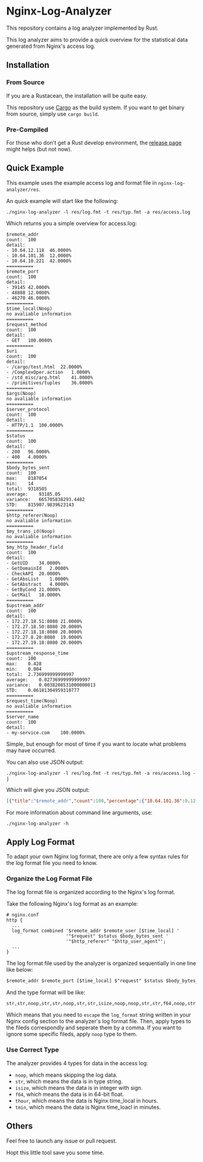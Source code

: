 # Nginx-Log-Analyzer

This repository contains a log analyzer implemented by Rust.

This log analyzer aims to provide a quick overview for the statistical data generated from Nginx's access log.

## Installation

### From Source

If you are a Rustacean, the installation will be quite easy.

This repository use [Cargo](https://doc.rust-lang.org/book/ch01-03-hello-cargo.html) as the build system. If you want to get binary from source, simply use `cargo build`.

### Pre-Compiled

For those who don't get a Rust develop environment, the [release page](https://github.com/BlankZhu/nginx-log-analyzer/releases) might helps (but not now).

## Quick Example

This example uses the example access log and format file in `nginx-log-analyzer/res`.

An quick example will start like the following:

```shell
./nginx-log-analyzer -l res/log.fmt -t res/typ.fmt -a res/access.log
```

Which returns you a simple overview for access.log:

```shell
$remote_addr
count:	100
detail:
- 10.64.12.118	46.0000%
- 10.64.101.36	12.0000%
- 10.64.10.221	42.0000%
==========
$remote_port
count:	100
detail:
- 39145	42.0000%
- 48888	12.0000%
- 46270	46.0000%
==========
$time_local(Noop)
no avaliable information
==========
$request_method
count:	100
detail:
- GET	100.0000%
==========
$uri
count:	100
detail:
- /cargo/test.html	22.0000%
- /ComplexOper.action	1.0000%
- /std_misc/arg.html	41.0000%
- /primitives/tuples	36.0000%
==========
$args(Noop)
no avaliable information
==========
$server_protocol
count:	100
detail:
- HTTP/1.1	100.0000%
==========
$status
count:	100
detail:
- 200	96.0000%
- 400	4.0000%
==========
$body_bytes_sent
count:	100
max:	8187054
min:	14
total:	9318505
average:	93185.05
variance:	665705838293.4482
STD:	815907.9839623143
==========
$http_referer(Noop)
no avaliable information
==========
$my_trans_id(Noop)
no avaliable information
==========
$my_http_header_field
count:	100
detail:
- GetUID	34.0000%
- GetDomainId	2.0000%
- CheckAPI	20.0000%
- GetAbsList	1.0000%
- GetAbstract	4.0000%
- GetByCond	21.0000%
- GetMail	18.0000%
==========
$upstream_addr
count:	100
detail:
- 172.27.18.51:8080	21.0000%
- 172.27.18.50:8080	20.0000%
- 172.27.18.18:8080	20.0000%
- 172.27.8.20:8080	19.0000%
- 172.27.19.18:8080	20.0000%
==========
$upstream_response_time
count:	100
max:	0.428
min:	0.004
total:	2.736999999999997
average:	0.02736999999999997
variance:	0.0038208531000000013
STD:	0.06181304959310777
==========
$request_time(Noop)
no avaliable information
==========
$server_name
count:	100
detail:
- my-service.com	100.0000%
```

Simple, but enough for most of time if you want to locate what problems may  have occurred.

You can also use JSON output:

```shell
./nginx-log-analyzer -l res/log.fmt -t res/typ.fmt -a res/access.log -j
```

Which will give you JSON output:

```json
[{"title":"$remote_addr","count":100,"percentage":{"10.64.101.36":0.12,"10.64.12.118":0.46,"10.64.10.221":0.42}},{"title":"$remote_port","count":100,"percentage":{"46270":0.46,"39145":0.42,"48888":0.12}},{"title":"$time_local"},{"title":"$request_method","count":100,"percentage":{"GET":1.0}},{"title":"$uri","count":100,"percentage":{"/primitives/tuples":0.36,"/std_misc/arg.html":0.41,"/cargo/test.html":0.22,"/ComplexOper.action":0.01}},{"title":"$args"},{"title":"$server_protocol","count":100,"percentage":{"HTTP/1.1":1.0}},{"title":"$status","count":100,"percentage":{"200":0.96,"400":0.04}},{"title":"$body_bytes_sent","total":9318505,"count":100,"average":93185.05,"variance":665705838293.4482,"std_variance":815907.9839623143,"max":8187054,"min":14},{"title":"$http_referer"},{"title":"$my_trans_id"},{"title":"$my_http_header_field","count":100,"percentage":{"GetByCond":0.21,"GetAbsList":0.01,"CheckAPI":0.2,"GetMail":0.18,"GetUID":0.34,"GetDomainId":0.02,"GetAbstract":0.04}},{"title":"$upstream_addr","count":100,"percentage":{"172.27.8.20:8080":0.19,"172.27.18.18:8080":0.2,"172.27.19.18:8080":0.2,"172.27.18.50:8080":0.2,"172.27.18.51:8080":0.21}},{"title":"$upstream_response_time","total":2.736999999999997,"count":100,"average":0.02736999999999997,"variance":0.0038208531000000013,"std_variance":0.06181304959310777,"max":0.428,"min":0.004},{"title":"$request_time"},{"title":"$server_name","count":100,"percentage":{"my-service.com":1.0}}]
```


For more information about command line arguments, use:

```shell
./nginx-log-analyzer -h
```

## Apply Log Format

To adapt your own Nginx log format, there are only a few syntax rules for the log format file you need to know.

### Organize the Log Format File

The log format file is organized according to the Nginx's log format.

Take the following Nginx's log format as an example:

```nginx
# nginx.conf
http {
  ...
  log_format combined '$remote_addr $remote_user [$time_local] '
                      '"$request" $status $body_bytes_sent '
                      '"$http_referer" "$http_user_agent"';
  ...
}
```

The log format file used by the analyzer is organized sequentially in one line like below:

```txt
$remote_addr $remote_port [$time_local] $"request" $status $body_bytes_sent "$http_referer" "$http_user_agent"
```

And the type format will be like:

```txt
str,str,noop,str,str,noop,str,str,isize,noop,noop,str,str,f64,noop,str
```

Which means that you need to `escape` the `log_format` string written in your Nginx config section to the analyzer's log format file. Then, apply types to the fileds correspondly and seperate them by a comma. If you want to ignore some specific fileds, apply `noop` type to them.


### Use Correct Type

The analyzer provides 4 types for data in the access log:

- `noop`, which means skipping the log data.
- `str`, which means the data is in type string.
- `isize`, which means the data is in integer with sign.
- `f64`, which means the data is in 64-bit float.
- `thour`, which means the data is Nginx time_local in hours.
- `tmin`, which means the data is Nginx time_loacl in minutes.

## Others

Feel free to launch any issue or pull request.

Hopt this little tool save you some time.